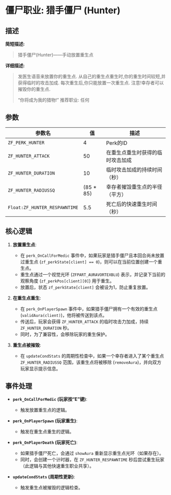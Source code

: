 # 僵尸职业: 猎手僵尸 (Hunter)

## 描述

**简短描述:**
> 猎手僵尸(Hunter)——手动放置重生点

**详细描述:**
> 发医生语音来放置你的重生点. 
> 从自己的重生点重生时,你的重生时间较短,并获得临时的攻击加成. 
> 每次重生后,你只能放置一次重生点. 
> 注意!幸存者可以摧毁你的重生点. 
> 
> “你将成为我的猎物!” 
> 推荐职业: 任何

## 参数

| 参数名 | 值 | 描述 |
| --- | --- | --- |
| `ZF_PERK_HUNTER` | 4 | Perk的ID |
| `ZF_HUNTER_ATTACK` | 50 | 在重生点重生时获得的临时攻击加成 |
| `ZF_HUNTER_DURATION` | 10 | 临时攻击加成的持续时间（秒） |
| `ZF_HUNTER_RADIUSSQ` | (85 * 85) | 幸存者摧毁重生点的半径（平方） |
| `Float:ZF_HUNTER_RESPAWNTIME` | 5.5 | 死亡后的快速重生时间（秒） |

## 核心逻辑

1.  **放置重生点**:
    *   在 `perk_OnCallForMedic` 事件中，如果玩家是猎手僵尸且本回合尚未放置过重生点 (`zf_perkState[client] == 0`)，则可以在当前位置创建一个重生点。
    *   重生点通过一个视觉光环 (`ZFPART_AURAVORTEXBLU`) 表示，并记录下当前的观察角度 (`zf_perkPos[client][0]`) 用于重生。
    *   放置后，状态 `zf_perkState[client]` 会被设为1，防止重复放置。

2.  **在重生点重生**:
    *   在 `perk_OnPlayerSpawn` 事件中，如果猎手僵尸拥有一个有效的重生点 (`validAura(client)`)，他将被传送到该点。
    *   传送后，玩家会获得 `ZF_HUNTER_ATTACK` 的临时攻击力加成，持续 `ZF_HUNTER_DURATION` 秒。
    *   同时，为了兼容性，会移除玩家的重生保护。

3.  **重生点被摧毁**:
    *   在 `updateCondStats` 的周期性检查中，如果一个幸存者进入了某个重生点 `ZF_HUNTER_RADIUSSQ` 范围，该重生点将被移除 (`removeAura`)，并向双方玩家显示提示信息。

## 事件处理

*   **`perk_OnCallForMedic` (玩家按“E”键)**:
    *   触发放置重生点的逻辑。

*   **`perk_OnPlayerSpawn` (玩家重生)**:
    *   触发在重生点重生的逻辑。

*   **`perk_OnPlayerDeath` (玩家死亡)**:
    *   如果猎手僵尸死亡，会通过 `showAura` 重新显示重生点光环（如果存在）。
    *   同时，会创建一个计时器，在 `ZF_HUNTER_RESPAWNTIME` 秒后尝试重生玩家（此逻辑与其他快速重生职业共享）。

*   **`updateCondStats` (周期性更新)**:
    *   触发重生点被摧毁的逻辑检查。